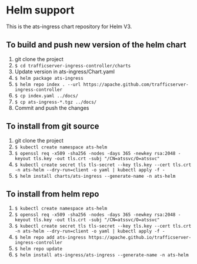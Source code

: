 <!--
    Licensed to the Apache Software Foundation (ASF) under one
    or more contributor license agreements.  See the NOTICE file
    distributed with this work for additional information
    regarding copyright ownership.  The ASF licenses this file
    to you under the Apache License, Version 2.0 (the
    "License"); you may not use this file except in compliance
    with the License.  You may obtain a copy of the License at

      http://www.apache.org/licenses/LICENSE-2.0

    Unless required by applicable law or agreed to in writing,
    software distributed under the License is distributed on an
    "AS IS" BASIS, WITHOUT WARRANTIES OR CONDITIONS OF ANY
    KIND, either express or implied.  See the License for the
    specific language governing permissions and limitations
    under the License.
-->

# Helm support
This is the ats-ingress chart repository for Helm V3. 

## To build and push new version of the helm chart
1. git clone the project
2. `$ cd trafficserver-ingress-controller/charts`
3. Update version in ats-ingress/Chart.yaml
4. `$ helm package ats-ingress`
5. `$ helm repo index . --url https://apache.github.com/trafficserver-ingress-controller`
6. `$ cp index.yaml ../docs/`
7. `$ cp ats-ingress-*.tgz ../docs/`
6. Commit and push the changes

## To install from git source
1. git clone the project
2. `$ kubectl create namespace ats-helm`
3. `$ openssl req -x509 -sha256 -nodes -days 365 -newkey rsa:2048 -keyout tls.key -out tls.crt -subj "/CN=atssvc/O=atssvc"`
4. `$ kubectl create secret tls tls-secret --key tls.key --cert tls.crt -n ats-helm --dry-run=client -o yaml | kubectl apply -f -`
5. `$ helm install charts/ats-ingress --generate-name -n ats-helm`

## To install from helm repo
1. `$ kubectl create namespace ats-helm`
2. `$ openssl req -x509 -sha256 -nodes -days 365 -newkey rsa:2048 -keyout tls.key -out tls.crt -subj "/CN=atssvc/O=atssvc"`
3. `$ kubectl create secret tls tls-secret --key tls.key --cert tls.crt -n ats-helm --dry-run=client -o yaml | kubectl apply -f -`
4. `$ helm repo add ats-ingress https://apache.github.io/trafficserver-ingress-controller`
5. `$ helm repo update`
6. `$ helm install ats-ingress/ats-ingress --generate-name -n ats-helm` 

